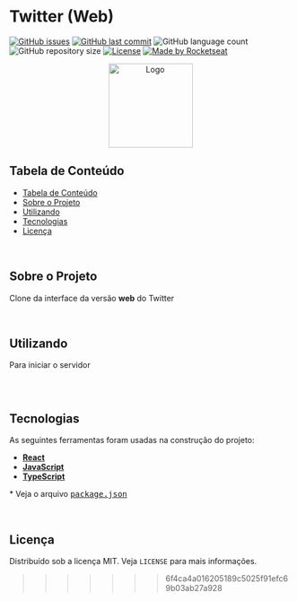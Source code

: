 # Twitter (Web)

<!-- PROJECT SHIELDS -->

[![GitHub issues](https://img.shields.io/github/issues-raw/CarlosETB/clone-twitter-mobile.svg)](https://github.com/clone-twitter-mobile/issues)
[![GitHub last commit](https://img.shields.io/github/last-commit/CarlosETB/clone-twitter-mobile.svg)](https://github.com/CarlosETB/clone-twitter-mobile/commits/master)
![GitHub language count](https://img.shields.io/github/languages/count/CarlosETB/clone-twitter-mobile?color=%2304D361)
![GitHub repository size](https://img.shields.io/github/repo-size/CarlosETB/clone-twitter-mobile)
[![License](https://img.shields.io/badge/license-MIT-brightgreen)](https://github.com/CarlosETB/clone-twitter-mobile/stargazers)
[![Made by Rocketseat](https://img.shields.io/badge/made%20by-Rocketseat-%237519C1)](https://rocketseat.com.br/)

<!-- PROJECT LOGO -->

<p align="center">
    <img height="150px" src='./assets/logo.png' alt="Logo">
</p>

<!-- TABLE OF CONTENTS -->

## Tabela de Conteúdo

- [Tabela de Conteúdo](#tabela-de-conte%C3%BAdo)
- [Sobre o Projeto](#sobre-o-projeto)
- [Utilizando](#utilizando)
- [Tecnologias](#tecnologias)
- [Licença](#licen%C3%A7a)

<br />

<!-- ABOUT THE PROJECT -->

## Sobre o Projeto

Clone da interface da versão **web** do Twitter

<br />

<!-- USING -->

## Utilizando

Para iniciar o servidor

```sh

```

<br />

## Tecnologias

As seguintes ferramentas foram usadas na construção do projeto:

- **[React](https://pt-br.reactjs.org/)**
- **[JavaScript](https://www.javascript.com/)**
- **[TypeScript](https://www.typescriptlang.org/)**

 \* Veja o arquivo <kbd>[package.json](./package.json)</kbd>

<br />

<!-- LICENSE -->

## Licença

Distribuído sob a licença MIT. Veja `LICENSE` para mais informações.
>>>>>>> 6f4ca4a016205189c5025f91efc69b03ab27a928
